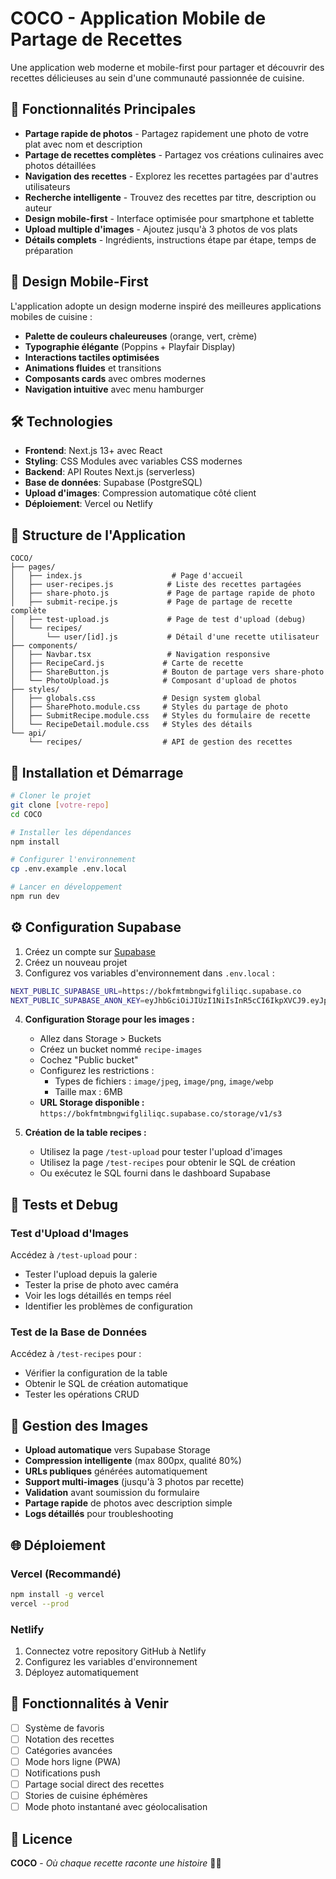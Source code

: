# COCO - Application Mobile de Partage de Recettes

Une application web moderne et mobile-first pour partager et découvrir des recettes délicieuses au sein d'une communauté passionnée de cuisine.

## 🍴 Fonctionnalités Principales

- **Partage rapide de photos** - Partagez rapidement une photo de votre plat avec nom et description
- **Partage de recettes complètes** - Partagez vos créations culinaires avec photos détaillées
- **Navigation des recettes** - Explorez les recettes partagées par d'autres utilisateurs
- **Recherche intelligente** - Trouvez des recettes par titre, description ou auteur
- **Design mobile-first** - Interface optimisée pour smartphone et tablette
- **Upload multiple d'images** - Ajoutez jusqu'à 3 photos de vos plats
- **Détails complets** - Ingrédients, instructions étape par étape, temps de préparation

## 🎨 Design Mobile-First

L'application adopte un design moderne inspiré des meilleures applications mobiles de cuisine :
- **Palette de couleurs chaleureuses** (orange, vert, crème)
- **Typographie élégante** (Poppins + Playfair Display)
- **Interactions tactiles optimisées**
- **Animations fluides** et transitions
- **Composants cards** avec ombres modernes
- **Navigation intuitive** avec menu hamburger

## 🛠 Technologies

- **Frontend**: Next.js 13+ avec React
- **Styling**: CSS Modules avec variables CSS modernes
- **Backend**: API Routes Next.js (serverless)
- **Base de données**: Supabase (PostgreSQL)
- **Upload d'images**: Compression automatique côté client
- **Déploiement**: Vercel ou Netlify

## 📱 Structure de l'Application

```
COCO/
├── pages/
│   ├── index.js                    # Page d'accueil
│   ├── user-recipes.js            # Liste des recettes partagées
│   ├── share-photo.js             # Page de partage rapide de photo
│   ├── submit-recipe.js           # Page de partage de recette complète
│   ├── test-upload.js             # Page de test d'upload (debug)
│   └── recipes/
│       └── user/[id].js           # Détail d'une recette utilisateur
├── components/
│   ├── Navbar.tsx                 # Navigation responsive
│   ├── RecipeCard.js             # Carte de recette
│   ├── ShareButton.js            # Bouton de partage vers share-photo
│   └── PhotoUpload.js            # Composant d'upload de photos
├── styles/
│   ├── globals.css               # Design system global
│   ├── SharePhoto.module.css     # Styles du partage de photo
│   ├── SubmitRecipe.module.css   # Styles du formulaire de recette
│   └── RecipeDetail.module.css   # Styles des détails
└── api/
    └── recipes/                  # API de gestion des recettes
```

## 🚀 Installation et Démarrage

```bash
# Cloner le projet
git clone [votre-repo]
cd COCO

# Installer les dépendances
npm install

# Configurer l'environnement
cp .env.example .env.local

# Lancer en développement
npm run dev
```

## ⚙️ Configuration Supabase

1. Créez un compte sur [Supabase](https://supabase.io)
2. Créez un nouveau projet
3. Configurez vos variables d'environnement dans `.env.local` :

```bash
NEXT_PUBLIC_SUPABASE_URL=https://bokfmtmbngwifgliliqc.supabase.co
NEXT_PUBLIC_SUPABASE_ANON_KEY=eyJhbGciOiJIUzI1NiIsInR5cCI6IkpXVCJ9.eyJpc3MiOiJzdXBhYmFzZSIsInJlZiI6ImJva2ZtdG1ibmd3aWZnbGlsaXFjIiwicm9sZSI6ImFub24iLCJpYXQiOjE3NDgzNzk0MTAsImV4cCI6MjA2Mzk1NTQxMH0.p-cRnf9OC4PoNyq397HUf3iZ4pZ1Q4GwKp8GCA17wAk
```

4. **Configuration Storage pour les images :**
   - Allez dans Storage > Buckets
   - Créez un bucket nommé `recipe-images`
   - Cochez "Public bucket"
   - Configurez les restrictions :
     - Types de fichiers : `image/jpeg`, `image/png`, `image/webp`
     - Taille max : 6MB
   - **URL Storage disponible :** `https://bokfmtmbngwifgliliqc.supabase.co/storage/v1/s3`

5. **Création de la table recipes :**
   - Utilisez la page `/test-upload` pour tester l'upload d'images
   - Utilisez la page `/test-recipes` pour obtenir le SQL de création
   - Ou exécutez le SQL fourni dans le dashboard Supabase

## 🔧 Tests et Debug

### Test d'Upload d'Images
Accédez à `/test-upload` pour :
- Tester l'upload depuis la galerie
- Tester la prise de photo avec caméra
- Voir les logs détaillés en temps réel
- Identifier les problèmes de configuration

### Test de la Base de Données
Accédez à `/test-recipes` pour :
- Vérifier la configuration de la table
- Obtenir le SQL de création automatique
- Tester les opérations CRUD

## 📸 Gestion des Images

- **Upload automatique** vers Supabase Storage
- **Compression intelligente** (max 800px, qualité 80%)
- **URLs publiques** générées automatiquement
- **Support multi-images** (jusqu'à 3 photos par recette)
- **Validation** avant soumission du formulaire
- **Partage rapide** de photos avec description simple
- **Logs détaillés** pour troubleshooting

## 🌐 Déploiement

### Vercel (Recommandé)
```bash
npm install -g vercel
vercel --prod
```

### Netlify
1. Connectez votre repository GitHub à Netlify
2. Configurez les variables d'environnement
3. Déployez automatiquement

## 🎯 Fonctionnalités à Venir

- [ ] Système de favoris
- [ ] Notation des recettes
- [ ] Catégories avancées
- [ ] Mode hors ligne (PWA)
- [ ] Notifications push
- [ ] Partage social direct des recettes
- [ ] Stories de cuisine éphémères
- [ ] Mode photo instantané avec géolocalisation

## 📄 Licence

**COCO** - *Où chaque recette raconte une histoire* 🍴✨